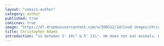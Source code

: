 ```yaml
---
layout: "comics-author"
category: author
published: true
comicnav: true
image: "https://dl.dropboxusercontent.com/u/508512/2dcloud-images/christopher-adams.jpg"
title: Christopher Adams
introduction: "is between 5' 10\" & 5' 11\". He does not eat animals. He is an artist & musician. Currently he lives in Baltimore with his girlfriend & plants."
---
```


